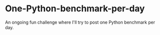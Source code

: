 One-Python-benchmark-per-day
============================

An ongoing fun challenge where I'll try to post one Python benchmark per day.
